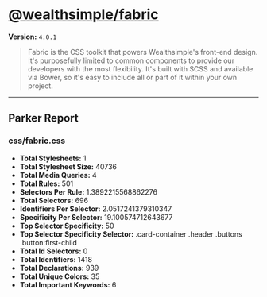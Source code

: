 # [@wealthsimple/fabric]( http://fabric.wealthsimple.com )

**Version:** `4.0.1`

> Fabric is the CSS toolkit that powers Wealthsimple's front-end design. It's purposefully limited to common components to provide our developers with the most flexibility. It's built with SCSS and available via Bower, so it's easy to include all or part of it within your own project.

* * *

## Parker Report

### css/fabric.css

- **Total Stylesheets:** 1
- **Total Stylesheet Size:** 40736
- **Total Media Queries:** 4
- **Total Rules:** 501
- **Selectors Per Rule:** 1.3892215568862276
- **Total Selectors:** 696
- **Identifiers Per Selector:** 2.0517241379310347
- **Specificity Per Selector:** 19.100574712643677
- **Top Selector Specificity:** 50
- **Top Selector Specificity Selector:** .card-container .header .buttons .button:first-child
- **Total Id Selectors:** 0
- **Total Identifiers:** 1418
- **Total Declarations:** 939
- **Total Unique Colors:** 35
- **Total Important Keywords:** 6

